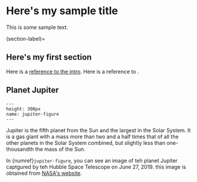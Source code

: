 # Here's my sample title

This is some sample text.

(section-label)=
## Here's my first section

Here is a [reference to the intro](intro.md). Here is a reference to [](section-label).

## Planet Jupiter

```{figure} https://solarsystem.nasa.gov/system/resources/detail_files/2486_stsci-h-p1936a_1800.jpg
---
height: 300px
name: jupiter-figure
---
```

Jupiter is the fifth planet from the Sun and the largest in the Solar System. It is a gas giant with a mass more than two and a half times that of all the other planets in the Solar System combined, but slightly less than one-thousandth the mass of the Sun.

In {numref}`jupiter-figure`, you can see an image of teh planet Jupiter captgured by teh Hubble Space Telescope on June 27, 2019. this image is obtained from [NASA's website](https://solarsystem.nasa.gov/resources/2486/hubbles-new-portrait-of-jupiter/?category=planets_jupiter).